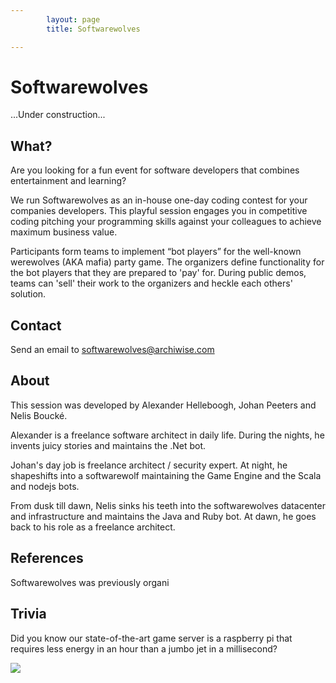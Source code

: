 ```yaml
---
        layout: page
        title: Softwarewolves

---
```


Softwarewolves
====

...Under construction...

What?
---

Are you looking for a fun event for software developers that combines entertainment and learning? 

We run Softwarewolves as an in-house one-day coding contest for your companies developers. This playful session engages you in competitive coding pitching your programming skills against your colleagues to achieve maximum business value.

Participants form teams to implement “bot players” for the well-known werewolves (AKA mafia) party game. The organizers define functionality for the bot players that they are prepared to 'pay' for. During public demos, teams can 'sell' their work to the organizers and heckle each others' solution.

Contact
---

Send an email to softwarewolves@archiwise.com

About
---

This session was developed by Alexander Helleboogh, Johan Peeters and Nelis Bouck&eacute;.

Alexander is a freelance software architect in daily life. During the nights, he invents juicy stories and maintains the .Net bot.

Johan's day job is freelance architect / security expert. At night, he shapeshifts into a softwarewolf maintaining the Game Engine and the Scala and nodejs bots. 

From dusk till dawn, Nelis sinks his teeth into the softwarewolves datacenter and infrastructure and maintains the Java and Ruby bot. At dawn, he goes back to his role as a freelance architect.


References
---

Softwarewolves was previously organi

Trivia
---
Did you know our state-of-the-art game server is a raspberry pi that requires less energy in an hour than a jumbo jet in a millisecond? 

![](https://raw.github.com/softwarewolves/softwarewolves.github.io/master/images/pi.jpg)
